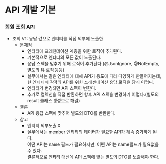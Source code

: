 API 개발 기본
=================

### 회원 조회 API

- 조회 V1: 응답 값으로 엔티티를 직접 외부에 노출한
    - 문제점
        - 엔티티에 프레젠테이션 계층을 위한 로직이 추가된다.
        - 기본적으로 엔티티의 모든 값이 노출된다.
        - 응답 스펙을 맞추기 위해 로직이 추가된다.(@JsonIgnore, @NotEmpty, 별도의 뷰 로직 등등)
        - 실무에서는 같은 엔티티에 대해 API가 용도에 따라 다양하게 만들어지는데, <br>
          한 엔티티에 각각의 API를 위한 프레젠테이션 응답 로직을 담기 어렵다.
        - 엔티티가 변경되면 API 스펙이 변한다.
        - 추가로 컬렉션을 직접 반환하면 향후 API 스펙을 변경하기 어렵다.(별도의 result 클래스 생성으로 해결)
    - 결론
        - API 응답 스펙에 맞추어 별도의 DTO를 반환한다.
    - 참고
        - 엔티티 외부노출 X
        - 실무에서는 member 엔티티의 데이터가 필요한 API가 계속 증가하게 된다. <br>
          어떤 API는 name 필드가 필요하지만, 어떤 API는 name필드가 필요없을 수 있다. <br>
          결론적으로 엔티티 대신에 API 스펙에 맞는 별도의 DTO를 노출해야 한다.
 
